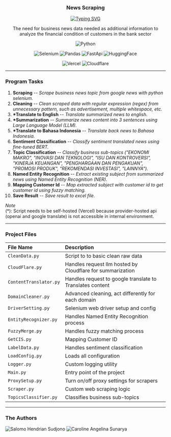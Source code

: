 <p align="center">
  <h3 align="center">News Scraping</h3>
</p>

<p align="center">
  <a href="https://git.io/typing-svg"><img src="https://readme-typing-svg.demolab.com?font=Fira+Code&pause=1000&center=true&vCenter=true&width=435&lines=End-to-end+news+scraping" alt="Typing SVG" /></a>
</p>

<p align="center">
  The need for business news data needed as additional information to analyze the financial condition of customers in the bank sector
</p>

<p align="center">
    <img alt="Python" title="Python" src="https://img.shields.io/badge/python-3670A0?style=for-the-badge&logo=python&logoColor=ffdd54"/>
</p>

<p align="center">
    <img alt="Selenium" title="Selenium" src="https://img.shields.io/badge/Selenium-43B02A?logo=selenium&logoColor=fff"/>
    <img alt="Pandas" title="Pandas" src="https://img.shields.io/badge/Pandas-150458?logo=pandas&logoColor=fff"/>
    <img alt="FastApi" title="FastApi" src="https://img.shields.io/badge/FastAPI-009485.svg?logo=fastapi&logoColor=white"/>
    <img alt="HuggingFace" title="HuggingFace" src="https://img.shields.io/badge/Hugging%20Face-FFD21E?logo=huggingface&logoColor=000"/>
</p>

<p align="center">
    <img alt="Vercel" title="Vercel" src="https://img.shields.io/badge/Vercel-%23000000.svg?logo=vercel&logoColor=white"/>
    <img alt="Cloudflare" title="Cloudflare" src="https://img.shields.io/badge/Cloudflare-F38020?logo=Cloudflare&logoColor=white"/>
</p>

---

### Program Tasks

1. **Scraping** -- *Scrape business news topic from google news with python selenium.*
2. **Cleaning** -- *Clean scraped data with regular expression (regex) from unnecessary pattern, such as advertisement, multiple whitespace, etc.*
3. **\*Translate to English** -- *Translate summarized news to english.*
4. **\*Summarization** -- *Summarize news content into 3 sentences using Large Language Model (LLM).*
5. **\*Translate to Bahasa Indonesia** -- *Translate back news to Bahasa Indonesia.*
6. **Sentiment Classification** -- *Classify sentiment translated news using fine-tuned BERT.*
7. **Topic Classification** -- *Classify business sub-topics ("EKONOMI MAKRO", "INOVASI DAN TEKNOLOGI", "ISU DAN KONTROVERSI", "KINERJA KEUANGAN", "PENGHARGAAN DAN PENGAKUAN", "PROMOSI PRODUK", "REKOMENDASI INVESTASI", "LAINNYA").*
8. **Named Entity Recognition** -- *Extract existing subject from summarized news using Named Entity Recognition (NER).*
9. **Mapping Customer Id** -- *Map extracted subject with customer id to get customer id using fuzzy matching.*
10. **Save Result** -- *Save result to excel file.*

*Note* <br>
(*): Script needs to be self-hosted (Vercel) because provider-hosted api (openai and google translate) is not accessible in internal environment. 

---

### Project Files
| File Name              | Description                      |
|:-----------------------|:---------------------------------|
| `CleanData.py`         | Script to to basic clean raw data         |
| `CloudFlare.py`        | Handles request llm hosted by Cloudflare for summarization |
| `ContentTranslator.py` | Handles request to google translate to Translates content      |
| `DomainCleaner.py`     | Advanced cleaning, act differently for each domain |
| `DriverSetting.py`     | Selenium web driver setup and config      |
| `EntityRecognizer.py`  | Handles Named Entity Recognition process  |
| `FuzzyMerge.py`        | Handles fuzzy matching process |
| `GetCIS.py`            | Mapping Customer ID   |
| `LabelData.py`         | Handles sentiment classification   |
| `LoadConfig.py`        | Loads all configuration         |
| `Logger.py`            | Custom logging utility           |
| `Main.py`              | Entry point of the project       |
| `ProxySetup.py`        | Turn on/off proxy settings for scrapers      |
| `Scraper.py`           | Custom web scraping logic               |
| `TopicsClassifier.py`  | Classifies business sub-topics       |

---

### The Authors
<p>
  <img alt="Salomo Hendrian Sudjono" title="Salomo Hendrian Sudjono" src="https://custom-icon-badges.demolab.com/badge/-Salomo%20Hendrian%20Sudjono-283E9CFF?style=for-the-badge&logo=person-fill&logoColor=white"/>
  <img alt="Caroline Angelina Sunarya" title="Caroline Angelina Sunarya" src="https://custom-icon-badges.demolab.com/badge/-Caroline%20Angelina%20Sunarya-283E9CFF?style=for-the-badge&logo=person-fill&logoColor=white"/>
</p>

